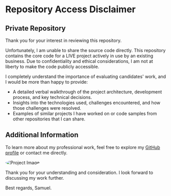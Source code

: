 # Repository Access Disclaimer

## Private Repository

Thank you for your interest in reviewing this repository.

Unfortunately, I am unable to share the source code directly. This repository contains the core code for a LIVE project actively in use by an existing business. Due to confidentiality and ethical considerations, I am not at liberty to make the code publicly accessible.

I completely understand the importance of evaluating candidates' work, and I would be more than happy to provide:

- A detailed verbal walkthrough of the project architecture, development process, and key technical decisions.
- Insights into the technologies used, challenges encountered, and how those challenges were resolved.
- Examples of similar projects I have worked on or code samples from other repositories that I can share.



## Additional Information
To learn more about my professional work, feel free to explore my [GitHub profile](https://github.com/Sammy212) or contact me directly.

<img src="https://avatars.githubusercontent.com/u/26281469?v=4" alt="Project Image" style="border-radius: 50%;">

Thank you for your understanding and consideration. I look forward to discussing my work further.

Best regards,
Samuel.

